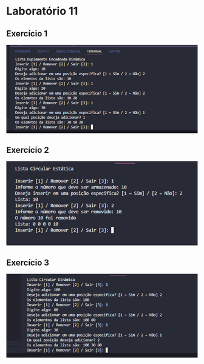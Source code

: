 # Laboratório 11

## **Exercício 1**
![ex1](https://github.com/AED-PCO/lab-aed-pco-2022-2-gabriellaxdantas/blob/518576ede715d7f31f9a48d8cc373a054717f71b/relatorio/Laboratorio%2011/img/lab11ex1.png)

## **Exercício 2**
![ex2](https://github.com/AED-PCO/lab-aed-pco-2022-2-gabriellaxdantas/blob/518576ede715d7f31f9a48d8cc373a054717f71b/relatorio/Laboratorio%2011/img/lab11ex2.png)

## **Exercício 3**
![ex3](https://github.com/AED-PCO/lab-aed-pco-2022-2-gabriellaxdantas/blob/518576ede715d7f31f9a48d8cc373a054717f71b/relatorio/Laboratorio%2011/img/lab11ex3.png)